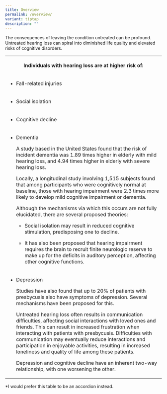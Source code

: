 ```yaml
---
title: Overview
permalink: /overview/
variant: tiptap
description: ""
---
```

<p>The consequences of leaving the condition untreated can be profound. Untreated
hearing loss can spiral into diminished life quality and elevated risks
of cognitive disorders.</p>
<table style="minWidth: 25px">
<colgroup>
<col>
</colgroup>
<tbody>
<tr>
<th rowspan="1" colspan="1">
<p>Individuals with hearing loss are at higher risk of:</p>
</th>
</tr>
<tr>
<td rowspan="1" colspan="1">
<ul>
<li>
<p>Fall-related injuries</p>
</li>
</ul>
</td>
</tr>
<tr>
<td rowspan="1" colspan="1">
<ul>
<li>
<p>Social isolation</p>
</li>
</ul>
</td>
</tr>
<tr>
<td rowspan="1" colspan="1">
<ul>
<li>
<p>Cognitive decline</p>
</li>
</ul>
</td>
</tr>
<tr>
<td rowspan="1" colspan="1">
<ul>
<li>
<p>Dementia</p>
<p>A study based in the United States found that the risk of incident dementia
was 1.89 times higher in elderly with mild hearing loss, and 4.94 times
higher in elderly with severe hearing loss.</p>
<p>Locally, a longitudinal study involving 1,515 subjects found that among
participants who were cognitively normal at baseline, those with hearing
impairment were 2.3 times more likely to develop mild cognitive impairment
or dementia.</p>
<p>Although the mechanisms via which this occurs are not fully elucidated,
there are several proposed theories:</p>
<ul>
<li>
<p>Social isolation may result in reduced cognitive stimulation, predisposing
one to decline.</p>
</li>
<li>
<p>It has also been proposed that hearing impairment requires the brain to
recruit finite neurologic reserve to make up for the deficits in auditory
perception, affecting other cognitive functions.</p>
</li>
</ul>
</li>
</ul>
</td>
</tr>
<tr>
<td rowspan="1" colspan="1">
<ul>
<li>
<p>Depression</p>
<p>Studies have also found that up to 20% of patients with presbycusis also
have symptoms of depression. Several mechanisms have been proposed for
this.</p>
<p>Untreated hearing loss often results in communication difficulties, affecting
social interactions with loved ones and friends. This can result in increased
frustration when interacting with patients with presbycusis. Difficulties
with communication may eventually reduce interactions and participation
in enjoyable activities, resulting in increased loneliness and quality
of life among these patients.</p>
<p>Depression and cognitive decline have an inherent two-way relationship,
with one worsening the other.</p>
</li>
</ul>
</td>
</tr>
</tbody>
</table>
<p>*I would prefer this table to be an accordion instead.</p>
<p></p>